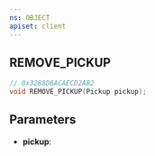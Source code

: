 ```yaml
---
ns: OBJECT
apiset: client
---
```

## REMOVE_PICKUP

```c
// 0x3288D8ACAECD2AB2
void REMOVE_PICKUP(Pickup pickup);
```


## Parameters
* **pickup**:



